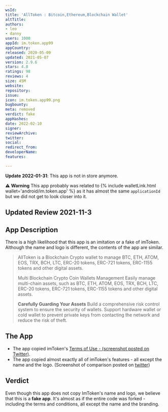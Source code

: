```yaml
---
wsId: 
title: 'AllToken : Bitcoin,Ethereum,Blockchain Wallet'
altTitle: 
authors:
- leo
- danny
users: 1000
appId: im.token.app99
appCountry: 
released: 2020-05-09
updated: 2021-05-07
version: 2.9.6
stars: 4.8
ratings: 98
reviews: 4
size: 45M
website: 
repository: 
issue: 
icon: im.token.app99.png
bugbounty: 
meta: removed
verdict: fake
appHashes: 
date: 2022-02-10
signer: 
reviewArchive: 
twitter: 
social: 
redirect_from: 
developerName: 
features: 

---
```


**Update 2022-01-31**: This app is not in store anymore.

⚠️ **Warning**
This app probably was related to
{% include walletLink.html wallet='android/im.token.app' %} as it has almost
the same `applicationId` but we did not get to look closer into it.

## Updated Review 2021-11-3

## App Description

There is a high likelihood that this app is an imitation or a fake of imToken. Although the name and logo is different, the contents of the app are similar.

> AllToken is a Blockchain Crypto wallet to manage BTC, ETH, ATOM, EOS, TRX, BCH, LTC, ERC-20 tokens, ERC-721 tokens, ERC-1155 tokens and other digital assets.
>
> Multi Blockchain Crypto Coin Wallets Management
Easily manage multi-chain assets, such as BTC, ETH, ATOM, EOS, TRX, BCH, LTC, ERC-20 tokens, ERC-721 tokens, ERC-1155 tokens and other digital assets.
>
> **Carefully Guarding Your Assets**
> Build a comprehensive risk control system to ensure the security of wallets.
Support hardware wallet or cold wallet to prevent private keys from contacting the network and reduce the risk of theft.

## The App

- The app copied imToken's [Terms of Use - (screenshot posted on Twitter)](https://twitter.com/BitcoinWalletz/status/1455796856357752839).
- The app copied almost exactly all of imToken's features - all except the name and the logo. (Screenshot of comparison posted on [twitter](https://twitter.com/BitcoinWalletz/status/1455801656126234628))

## Verdict

Even though this app does not copy ImToken's name and logo, we believe that this is a **fake app**. It's almost as if the entire code was forked - including the terms and conditions, all except the name and the branding. 
